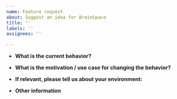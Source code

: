 ```yaml
---
name: Feature request
about: Suggest an idea for BrainSpace
title: ''
labels: ''
assignees: ''

---
```


* **What is the current behavior?**


* **What is the motivation / use case for changing the behavior?**


* **If relevant, please tell us about your environment:** 
  

* **Other information**

